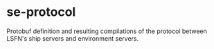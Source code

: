 # se-protocol
Protobuf definition and resulting compilations of the protocol between LSFN's ship servers and environment servers.
